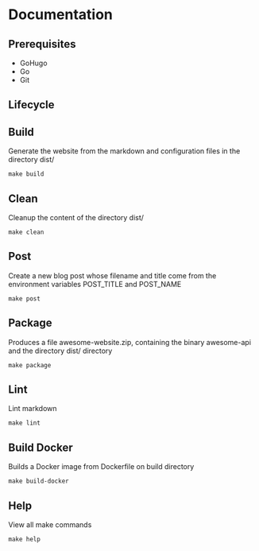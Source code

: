 # Documentation

## Prerequisites

- GoHugo
- Go
- Git

## Lifecycle

## Build

Generate the website from the markdown and configuration files in the directory dist/

    make build

## Clean

Cleanup the content of the directory dist/

    make clean

## Post

Create a new blog post whose filename and title come from the environment
variables POST_TITLE and POST_NAME

    make post

## Package

Produces a file awesome-website.zip, containing the binary awesome-api
and the directory dist/ directory

    make package

## Lint

Lint markdown

    make lint

## Build Docker

Builds a Docker image from Dockerfile on build directory

    make build-docker

## Help

View all make commands

    make help
